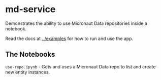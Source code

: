 md-service
===

Demonstrates the ability to use Micronaut Data repositories inside a notebook.

Read the docs at [../examples](../examples) for how to run and use the app.

## The Notebooks
`use-repo.ipynb` - Gets and uses a Micronaut Data repo to list and create
new entity instances.
